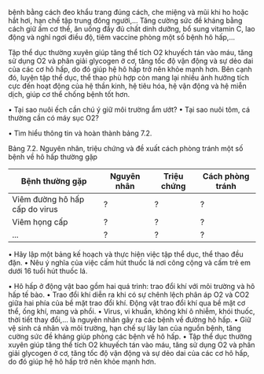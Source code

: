 bệnh bằng cách đeo khẩu trang đúng cách, che miệng và mũi khi ho hoặc hắt hơi, hạn chế tập trung đông người,... Tăng cường sức đề kháng bằng cách giữ ấm cơ thể, ăn uống đầy đủ chất dinh dưỡng, bổ sung vitamin C, lao động và nghỉ ngơi điều độ, tiêm vaccine phòng một số bệnh hô hấp,...

Tập thể dục thường xuyên giúp tăng thể tích O2 khuyếch tán vào máu, tăng sử dụng O2 và phân giải glycogen ở cơ, tăng tốc độ vận động và sự dẻo dai của các cơ hô hấp, do đó giúp hệ hô hấp trở nên khỏe mạnh hơn. Bên cạnh đó, luyện tập thể dục, thể thao phù hợp còn mang lại nhiều ảnh hưởng tích cực đến hoạt động của hệ thần kinh, hệ tiêu hóa, hệ vận động và hệ miễn dịch, giúp cơ thể chống bệnh tốt hơn.

• Tại sao nuôi ếch cần chú ý giữ môi trường ẩm ướt?
• Tại sao nuôi tôm, cá thường cần có máy sục O2?

• Tìm hiểu thông tin và hoàn thành bảng 7.2.

Bảng 7.2. Nguyên nhân, triệu chứng và đề xuất cách phòng tránh một số bệnh về hô hấp thường gặp

Bệnh thường gặp | Nguyên nhân | Triệu chứng | Cách phòng tránh
--- | --- | --- | ---
Viêm đường hô hấp cấp do virus | ? | ? | ?
Viêm họng cấp | ? | ? | ?
... | ? | ? | ?

• Hãy lập một bảng kế hoạch và thực hiện việc tập thể dục, thể thao đều đặn.
• Nêu ý nghĩa của việc cấm hút thuốc lá nơi công cộng và cấm trẻ em dưới 16 tuổi hút thuốc lá.

• Hô hấp ở động vật bao gồm hai quá trình: trao đổi khí với môi trường và hô hấp tế bào.
• Trao đổi khí diễn ra khi có sự chênh lệch phân áp O2 và CO2 giữa hai phía của bề mặt trao đổi khí. Động vật trao đổi khí qua bề mặt cơ thể, ống khí, mang và phổi.
• Virus, vi khuẩn, không khí ô nhiễm, khói thuốc, thời tiết thay đổi,... là nguyên nhân gây ra các bệnh về đường hô hấp.
• Giữ vệ sinh cá nhân và môi trường, hạn chế sự lây lan của nguồn bệnh, tăng cường sức đề kháng giúp phòng các bệnh về hô hấp.
• Tập thể dục thường xuyên giúp tăng thể tích O2 khuyếch tán vào máu, tăng sử dụng O2 và phân giải glycogen ở cơ, tăng tốc độ vận động và sự dẻo dai của các cơ hô hấp, do đó giúp hệ hô hấp trở nên khỏe mạnh hơn.